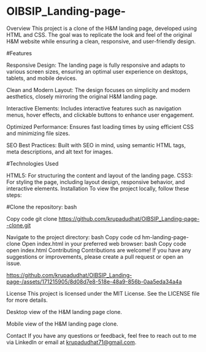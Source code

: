 # OIBSIP_Landing-page-
Overview This project is a clone of the H&amp;M landing page, developed using HTML and CSS. The goal was to replicate the look and feel of the original H&amp;M website while ensuring a clean, responsive, and user-friendly design.

#Features

Responsive Design: The landing page is fully responsive and adapts to various screen sizes, ensuring an optimal user experience on desktops, tablets, and mobile devices.

Clean and Modern Layout: The design focuses on simplicity and modern aesthetics, closely mirroring the original H&M landing page.

Interactive Elements: Includes interactive features such as navigation menus, hover effects, and clickable buttons to enhance user engagement.

Optimized Performance: Ensures fast loading times by using efficient CSS and minimizing file sizes.

SEO Best Practices: Built with SEO in mind, using semantic HTML tags, meta descriptions, and alt text for images.

#Technologies Used 

HTML5: For structuring the content and layout of the landing page.
CSS3: For styling the page, including layout design, responsive behavior, and interactive elements.
Installation
To view the project locally, follow these steps:

#Clone the repository:
bash

Copy code
git clone https://github.com/krupadudhat/OIBSIP_Landing-page--clone.git

Navigate to the project directory:
bash
Copy code
cd hm-landing-page-clone
Open index.html in your preferred web browser:
bash
Copy code
open index.html
Contributing
Contributions are welcome! If you have any suggestions or improvements, please create a pull request or open an issue.


https://github.com/krupadudhat/OIBSIP_Landing-page-/assets/171215905/8d08d7e8-518e-48a9-856b-0aa5eda34a4a


License
This project is licensed under the MIT License. See the LICENSE file for more details.


Desktop view of the H&M landing page clone.


Mobile view of the H&M landing page clone.

Contact
If you have any questions or feedback, feel free to reach out to me via LinkedIn or email at krupadudhat71@gmail.com.
